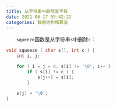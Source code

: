 ```yaml
---
title: 从字符串中删除某字符
date: 2021-06-17 05:42:22
categories: 数据结构和算法
---
```

&emsp;&emsp;`squeeze`函数是从字符串`s`中删除`c`：<!--more-->

``` cpp
void squeeze ( char s[], int c ) {
    int i, j;

    for ( i = j = 0; s[i] != '\0'; i++ )
        if ( s[i] != c ) {
            s[j++] = s[i];
        }

    s[j] = '\0';
}
```
